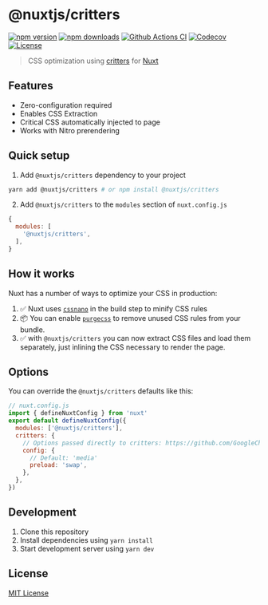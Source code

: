 # @nuxtjs/critters

[![npm version][npm-version-src]][npm-version-href]
[![npm downloads][npm-downloads-src]][npm-downloads-href]
[![Github Actions CI][github-actions-ci-src]][github-actions-ci-href]
[![Codecov][codecov-src]][codecov-href]
[![License][license-src]][license-href]

> CSS optimization using [critters](https://github.com/GoogleChromeLabs/critters) for [Nuxt](https://nuxtjs.org)

## Features

- Zero-configuration required
- Enables CSS Extraction
- Critical CSS automatically injected to page
- Works with Nitro prerendering

## Quick setup

1. Add `@nuxtjs/critters` dependency to your project

```bash
yarn add @nuxtjs/critters # or npm install @nuxtjs/critters
```

2. Add `@nuxtjs/critters` to the `modules` section of `nuxt.config.js`

```js
{
  modules: [
    '@nuxtjs/critters',
  ],
}
```

## How it works

Nuxt has a number of ways to optimize your CSS in production:

1. ✅ Nuxt uses [`cssnano`](https://cssnano.co/) in the build step to minify CSS rules
2. 📦 You can enable [`purgecss`](https://github.com/Developmint/nuxt-purgecss) to remove unused CSS rules from your bundle.
3. ✅ with `@nuxtjs/critters` you can now extract CSS files and load them separately, just inlining the CSS necessary to render the page.

## Options

You can override the `@nuxtjs/critters` defaults like this:

```js
// nuxt.config.js
import { defineNuxtConfig } from 'nuxt'
export default defineNuxtConfig({
  modules: ['@nuxtjs/critters'],
  critters: {
    // Options passed directly to critters: https://github.com/GoogleChromeLabs/critters#critters-2
    config: {
      // Default: 'media'
      preload: 'swap',
    },
  },
})
```

## Development

1. Clone this repository
2. Install dependencies using `yarn install`
3. Start development server using `yarn dev`

## License

[MIT License](./LICENSE)

<!-- Badges -->

[npm-version-src]: https://img.shields.io/npm/v/@nuxtjs/critters/latest.svg
[npm-version-href]: https://npmjs.com/package/@nuxtjs/critters
[npm-downloads-src]: https://img.shields.io/npm/dm/@nuxtjs/critters.svg
[npm-downloads-href]: https://npmjs.com/package/@nuxtjs/critters
[github-actions-ci-src]: https://github.com/nuxt-modules/critters/workflows/ci/badge.svg
[github-actions-ci-href]: https://github.com/nuxt-modules/critters/actions?query=workflow%3Aci
[codecov-src]: https://img.shields.io/codecov/c/github/nuxt-modules/critters.svg
[codecov-href]: https://codecov.io/gh/nuxt-modules/critters
[license-src]: https://img.shields.io/npm/l/@nuxtjs/critters.svg
[license-href]: https://npmjs.com/package/@nuxtjs/critters
